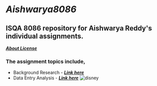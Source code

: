 # **_Aishwarya8086_**
## **ISQA 8086 repository for Aishwarya Reddy's individual assignments.**
[**_About License_**](https://github.com/aishwaryamsd/Aishwarya8086/blob/master/LICENSE)
### **The assignment topics include,**
- Background Research - [**_Link here_**]()
- Data Entry Analysis - [**_Link here_**]()
![disney]( https://clip2art.com/images/sadness-clipart-inside-out-9.jpg )
